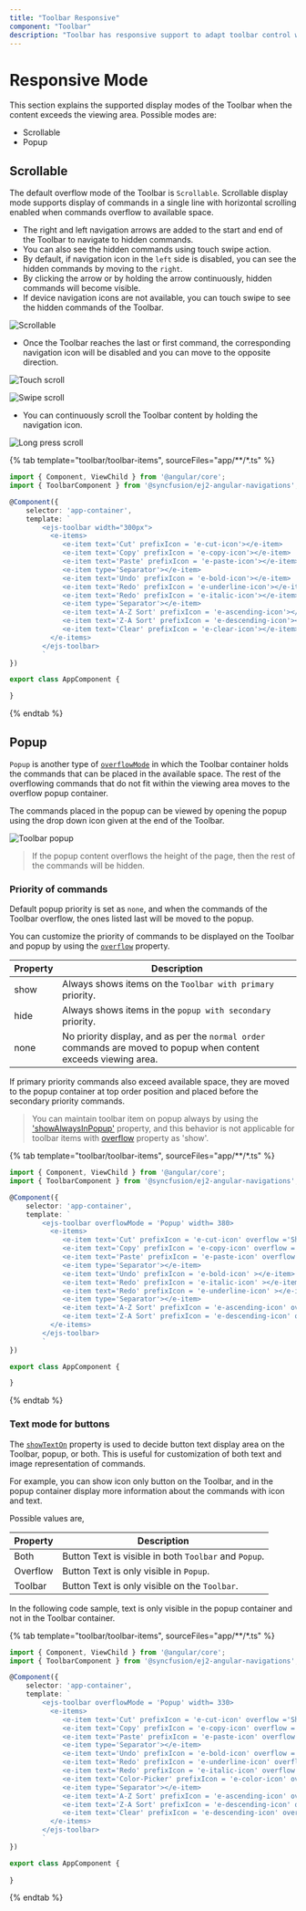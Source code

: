 ```yaml
---
title: "Toolbar Responsive"
component: "Toolbar"
description: "Toolbar has responsive support to adapt toolbar control width based on the devices like mobile and tablet."
---
```


# Responsive Mode

This section explains the supported display modes of the Toolbar when the content exceeds the viewing area. Possible modes are:

* Scrollable
* Popup

## Scrollable

The default overflow mode of the Toolbar is `Scrollable`. Scrollable display mode supports display of commands in a single line with
horizontal scrolling enabled when commands overflow to available space.

* The right and left navigation arrows are added to the start and end of the Toolbar to navigate to hidden commands.
* You can also see the hidden commands using touch swipe action.
* By default, if navigation icon in the `left` side is disabled, you can see the hidden commands by moving to the `right`.
* By clicking the arrow or by holding the arrow continuously,  hidden commands will become visible.
* If device navigation icons are not available, you can touch swipe to see the hidden commands of the Toolbar.

![Scrollable](./images/scrolling.gif)

* Once the Toolbar reaches the last or first command, the  corresponding navigation icon will be disabled and you can move to the opposite direction.

![Touch scroll](./images/scrolling_touch.gif)

![Swipe scroll](./images/scrolling_swipe.gif)

* You can continuously scroll the Toolbar content by holding the navigation icon.

![Long press scroll](./images/scrolling_long_press.gif)

{% tab template="toolbar/toolbar-items", sourceFiles="app/**/*.ts"  %}

```typescript
import { Component, ViewChild } from '@angular/core';
import { ToolbarComponent } from '@syncfusion/ej2-angular-navigations';

@Component({
    selector: 'app-container',
    template: `
        <ejs-toolbar width="300px">
          <e-items>
             <e-item text='Cut' prefixIcon = 'e-cut-icon'></e-item>
             <e-item text='Copy' prefixIcon = 'e-copy-icon'></e-item>
             <e-item text='Paste' prefixIcon = 'e-paste-icon'></e-item>
             <e-item type='Separator'></e-item>
             <e-item text='Undo' prefixIcon = 'e-bold-icon'></e-item>
             <e-item text='Redo' prefixIcon = 'e-underline-icon'></e-item>
             <e-item text='Redo' prefixIcon = 'e-italic-icon'></e-item>
             <e-item type='Separator'></e-item>
             <e-item text='A-Z Sort' prefixIcon = 'e-ascending-icon'></e-item>
             <e-item text='Z-A Sort' prefixIcon = 'e-descending-icon'></e-item>
             <e-item text='Clear' prefixIcon = 'e-clear-icon'></e-item>
          </e-items>
        </ejs-toolbar>
        `
})

export class AppComponent {

}
```

{% endtab %}

## Popup

`Popup` is another type of [`overflowMode`](../api/toolbar#overflowmode) in which the Toolbar container holds the commands that can be placed in the available
space. The rest of the overflowing commands that do not fit within
the viewing area moves to the overflow popup container.

The commands placed in the popup can be viewed by opening the popup using the drop down icon given at the end of the Toolbar.

![Toolbar popup](images/popup.gif)

> If the popup content overflows the height of the page, then the rest of the commands will be hidden.

### Priority of commands

Default popup priority is set as `none`, and when the commands of the Toolbar overflow, the ones listed last will be moved to the popup.

You can customize the priority of commands to be displayed on the Toolbar and popup by using the [`overflow`](../api/toolbar/itemModel#overflow) property.

Property     | Description
------------ | -------------
  show       | Always shows items on the `Toolbar with primary` priority.
  hide       | Always shows items in the `popup with secondary` priority.
  none       | No priority display, and as per the `normal order` commands are moved to popup when content exceeds viewing area.

If primary priority commands also exceed available space, they are moved to the popup container at top order position and placed
before the secondary priority commands.

> You can maintain toolbar item on popup always by using the ['showAlwaysInPopup'](../api/toolbar/itemDirective#showalwaysinpopup) property, and this behavior is not applicable for toolbar items with [overflow](../api/toolbar/item#overflow) property as 'show'.

{% tab template="toolbar/toolbar-items", sourceFiles="app/**/*.ts"  %}

```typescript
import { Component, ViewChild } from '@angular/core';
import { ToolbarComponent } from '@syncfusion/ej2-angular-navigations';

@Component({
    selector: 'app-container',
    template: `
        <ejs-toolbar overflowMode = 'Popup' width= 380>
          <e-items>
             <e-item text='Cut' prefixIcon = 'e-cut-icon' overflow ='Show'></e-item>
             <e-item text='Copy' prefixIcon = 'e-copy-icon' overflow ='Show'></e-item>
             <e-item text='Paste' prefixIcon = 'e-paste-icon' overflow ='Show'></e-item>
             <e-item type='Separator'></e-item>
             <e-item text='Undo' prefixIcon = 'e-bold-icon' ></e-item>
             <e-item text='Redo' prefixIcon = 'e-italic-icon' ></e-item>
             <e-item text='Redo' prefixIcon = 'e-underline-icon' ></e-item>
             <e-item type='Separator'></e-item>
             <e-item text='A-Z Sort' prefixIcon = 'e-ascending-icon' overflow ='Show'></e-item>
             <e-item text='Z-A Sort' prefixIcon = 'e-descending-icon' overflow ='Show'></e-item>
          </e-items>
        </ejs-toolbar>
        `
})

export class AppComponent {

}
```

{% endtab %}

### Text mode for buttons

The [`showTextOn`](../api/toolbar/item#showtexton) property is used to decide button text display area on the Toolbar, popup, or both. This is useful for
customization of both text and image representation of commands.

For example, you can show icon only button on the Toolbar, and in the popup container display more information about the commands
with icon and text.

Possible values are,

  Property   | Description
------------ | -------------
  Both     | Button Text is visible in both `Toolbar` and `Popup`.
  Overflow | Button Text is only visible in `Popup`.
  Toolbar  | Button Text is only visible on the `Toolbar`.

In the following code sample, text is only visible in the popup container and not in the Toolbar container.

{% tab template="toolbar/toolbar-items", sourceFiles="app/**/*.ts"  %}

```typescript
import { Component, ViewChild } from '@angular/core';
import { ToolbarComponent } from '@syncfusion/ej2-angular-navigations';

@Component({
    selector: 'app-container',
    template: `
        <ejs-toolbar overflowMode = 'Popup' width= 330>
          <e-items>
             <e-item text='Cut' prefixIcon = 'e-cut-icon' overflow ='Show' showTextOn = 'overflow'></e-item>
             <e-item text='Copy' prefixIcon = 'e-copy-icon' overflow ='Show' showTextOn = 'overflow'></e-item>
             <e-item text='Paste' prefixIcon = 'e-paste-icon' overflow ='Show' showTextOn = 'overflow'></e-item>
             <e-item type='Separator'></e-item>
             <e-item text='Undo' prefixIcon = 'e-bold-icon' overflow ='Show' showTextOn = 'overflow' ></e-item>
             <e-item text='Redo' prefixIcon = 'e-underline-icon' overflow ='Show' showTextOn = 'overflow' ></e-item>
             <e-item text='Redo' prefixIcon = 'e-italic-icon' overflow ='Show' showTextOn = 'overflow' ></e-item>
             <e-item text='Color-Picker' prefixIcon = 'e-color-icon' overflow ='Hide' showTextOn = 'overflow' ></e-item>
             <e-item type='Separator'></e-item>
             <e-item text='A-Z Sort' prefixIcon = 'e-ascending-icon' overflow ='Show' showTextOn = 'overflow'></e-item>
             <e-item text='Z-A Sort' prefixIcon = 'e-descending-icon' overflow ='Show' showTextOn = 'overflow'></e-item>
             <e-item text='Clear' prefixIcon = 'e-descending-icon' overflow ='Show' showTextOn = 'overflow'></e-item>
          </e-items>
        </ejs-toolbar>
        `
})

export class AppComponent {
  
}
```

{% endtab %}